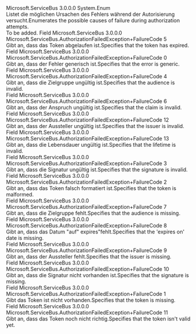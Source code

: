 <Type Name="AuthorizationFailedException+FailureCode" FullName="Microsoft.ServiceBus.AuthorizationFailedException+FailureCode">
  <TypeSignature Language="C#" Value="public enum AuthorizationFailedException.FailureCode" />
  <TypeSignature Language="ILAsm" Value=".class nested public auto ansi sealed AuthorizationFailedException/FailureCode extends System.Enum" />
  <TypeSignature Language="DocId" Value="T:Microsoft.ServiceBus.AuthorizationFailedException.FailureCode" />
  <TypeSignature Language="VB.NET" Value="Public Enum AuthorizationFailedException.FailureCode" />
  <TypeSignature Language="F#" Value="type AuthorizationFailedException.FailureCode = " />
  <AssemblyInfo>
    <AssemblyName>Microsoft.ServiceBus</AssemblyName>
    <AssemblyVersion>3.0.0.0</AssemblyVersion>
  </AssemblyInfo>
  <Base>
    <BaseTypeName>System.Enum</BaseTypeName>
  </Base>
  <Docs>
    <summary><span data-ttu-id="ef68b-101">Listet die möglichen Ursachen des Fehlers während der Autorisierung versucht.</span><span class="sxs-lookup"><span data-stu-id="ef68b-101">Enumerates the possible causes of failure during authorization attempts.</span></span></summary>
    <remarks>To be added.</remarks>
  </Docs>
  <Members>
    <Member MemberName="ExpiredToken">
      <MemberSignature Language="C#" Value="ExpiredToken" />
      <MemberSignature Language="ILAsm" Value=".field public static literal valuetype Microsoft.ServiceBus.AuthorizationFailedException/FailureCode ExpiredToken = int32(5)" />
      <MemberSignature Language="DocId" Value="F:Microsoft.ServiceBus.AuthorizationFailedException.FailureCode.ExpiredToken" />
      <MemberSignature Language="VB.NET" Value="ExpiredToken" />
      <MemberSignature Language="F#" Value="ExpiredToken = 5" Usage="Microsoft.ServiceBus.AuthorizationFailedException.FailureCode.ExpiredToken" />
      <MemberType>Field</MemberType>
      <AssemblyInfo>
        <AssemblyName>Microsoft.ServiceBus</AssemblyName>
        <AssemblyVersion>3.0.0.0</AssemblyVersion>
      </AssemblyInfo>
      <ReturnValue>
        <ReturnType>Microsoft.ServiceBus.AuthorizationFailedException+FailureCode</ReturnType>
      </ReturnValue>
      <MemberValue>5</MemberValue>
      <Docs>
        <summary><span data-ttu-id="ef68b-102">Gibt an, dass das Token abgelaufen ist.</span><span class="sxs-lookup"><span data-stu-id="ef68b-102">Specifies that the token has expired.</span></span></summary>
      </Docs>
    </Member>
    <Member MemberName="Generic">
      <MemberSignature Language="C#" Value="Generic" />
      <MemberSignature Language="ILAsm" Value=".field public static literal valuetype Microsoft.ServiceBus.AuthorizationFailedException/FailureCode Generic = int32(0)" />
      <MemberSignature Language="DocId" Value="F:Microsoft.ServiceBus.AuthorizationFailedException.FailureCode.Generic" />
      <MemberSignature Language="VB.NET" Value="Generic" />
      <MemberSignature Language="F#" Value="Generic = 0" Usage="Microsoft.ServiceBus.AuthorizationFailedException.FailureCode.Generic" />
      <MemberType>Field</MemberType>
      <AssemblyInfo>
        <AssemblyName>Microsoft.ServiceBus</AssemblyName>
        <AssemblyVersion>3.0.0.0</AssemblyVersion>
      </AssemblyInfo>
      <ReturnValue>
        <ReturnType>Microsoft.ServiceBus.AuthorizationFailedException+FailureCode</ReturnType>
      </ReturnValue>
      <MemberValue>0</MemberValue>
      <Docs>
        <summary><span data-ttu-id="ef68b-103">Gibt an, dass der Fehler generisch ist.</span><span class="sxs-lookup"><span data-stu-id="ef68b-103">Specifies that the error is generic.</span></span></summary>
      </Docs>
    </Member>
    <Member MemberName="InvalidAudience">
      <MemberSignature Language="C#" Value="InvalidAudience" />
      <MemberSignature Language="ILAsm" Value=".field public static literal valuetype Microsoft.ServiceBus.AuthorizationFailedException/FailureCode InvalidAudience = int32(4)" />
      <MemberSignature Language="DocId" Value="F:Microsoft.ServiceBus.AuthorizationFailedException.FailureCode.InvalidAudience" />
      <MemberSignature Language="VB.NET" Value="InvalidAudience" />
      <MemberSignature Language="F#" Value="InvalidAudience = 4" Usage="Microsoft.ServiceBus.AuthorizationFailedException.FailureCode.InvalidAudience" />
      <MemberType>Field</MemberType>
      <AssemblyInfo>
        <AssemblyName>Microsoft.ServiceBus</AssemblyName>
        <AssemblyVersion>3.0.0.0</AssemblyVersion>
      </AssemblyInfo>
      <ReturnValue>
        <ReturnType>Microsoft.ServiceBus.AuthorizationFailedException+FailureCode</ReturnType>
      </ReturnValue>
      <MemberValue>4</MemberValue>
      <Docs>
        <summary><span data-ttu-id="ef68b-104">Gibt an, dass die Zielgruppe ungültig ist.</span><span class="sxs-lookup"><span data-stu-id="ef68b-104">Specifies that the audience is invalid.</span></span></summary>
      </Docs>
    </Member>
    <Member MemberName="InvalidClaim">
      <MemberSignature Language="C#" Value="InvalidClaim" />
      <MemberSignature Language="ILAsm" Value=".field public static literal valuetype Microsoft.ServiceBus.AuthorizationFailedException/FailureCode InvalidClaim = int32(6)" />
      <MemberSignature Language="DocId" Value="F:Microsoft.ServiceBus.AuthorizationFailedException.FailureCode.InvalidClaim" />
      <MemberSignature Language="VB.NET" Value="InvalidClaim" />
      <MemberSignature Language="F#" Value="InvalidClaim = 6" Usage="Microsoft.ServiceBus.AuthorizationFailedException.FailureCode.InvalidClaim" />
      <MemberType>Field</MemberType>
      <AssemblyInfo>
        <AssemblyName>Microsoft.ServiceBus</AssemblyName>
        <AssemblyVersion>3.0.0.0</AssemblyVersion>
      </AssemblyInfo>
      <ReturnValue>
        <ReturnType>Microsoft.ServiceBus.AuthorizationFailedException+FailureCode</ReturnType>
      </ReturnValue>
      <MemberValue>6</MemberValue>
      <Docs>
        <summary><span data-ttu-id="ef68b-105">Gibt an, dass der Anspruch ungültig ist.</span><span class="sxs-lookup"><span data-stu-id="ef68b-105">Specifies that the claim is invalid.</span></span></summary>
      </Docs>
    </Member>
    <Member MemberName="InvalidIssuer">
      <MemberSignature Language="C#" Value="InvalidIssuer" />
      <MemberSignature Language="ILAsm" Value=".field public static literal valuetype Microsoft.ServiceBus.AuthorizationFailedException/FailureCode InvalidIssuer = int32(12)" />
      <MemberSignature Language="DocId" Value="F:Microsoft.ServiceBus.AuthorizationFailedException.FailureCode.InvalidIssuer" />
      <MemberSignature Language="VB.NET" Value="InvalidIssuer" />
      <MemberSignature Language="F#" Value="InvalidIssuer = 12" Usage="Microsoft.ServiceBus.AuthorizationFailedException.FailureCode.InvalidIssuer" />
      <MemberType>Field</MemberType>
      <AssemblyInfo>
        <AssemblyName>Microsoft.ServiceBus</AssemblyName>
        <AssemblyVersion>3.0.0.0</AssemblyVersion>
      </AssemblyInfo>
      <ReturnValue>
        <ReturnType>Microsoft.ServiceBus.AuthorizationFailedException+FailureCode</ReturnType>
      </ReturnValue>
      <MemberValue>12</MemberValue>
      <Docs>
        <summary><span data-ttu-id="ef68b-106">Gibt an, dass der Aussteller ungültig ist.</span><span class="sxs-lookup"><span data-stu-id="ef68b-106">Specifies that the issuer is invalid.</span></span></summary>
      </Docs>
    </Member>
    <Member MemberName="InvalidLifetime">
      <MemberSignature Language="C#" Value="InvalidLifetime" />
      <MemberSignature Language="ILAsm" Value=".field public static literal valuetype Microsoft.ServiceBus.AuthorizationFailedException/FailureCode InvalidLifetime = int32(13)" />
      <MemberSignature Language="DocId" Value="F:Microsoft.ServiceBus.AuthorizationFailedException.FailureCode.InvalidLifetime" />
      <MemberSignature Language="VB.NET" Value="InvalidLifetime" />
      <MemberSignature Language="F#" Value="InvalidLifetime = 13" Usage="Microsoft.ServiceBus.AuthorizationFailedException.FailureCode.InvalidLifetime" />
      <MemberType>Field</MemberType>
      <AssemblyInfo>
        <AssemblyName>Microsoft.ServiceBus</AssemblyName>
        <AssemblyVersion>3.0.0.0</AssemblyVersion>
      </AssemblyInfo>
      <ReturnValue>
        <ReturnType>Microsoft.ServiceBus.AuthorizationFailedException+FailureCode</ReturnType>
      </ReturnValue>
      <MemberValue>13</MemberValue>
      <Docs>
        <summary><span data-ttu-id="ef68b-107">Gibt an, dass die Lebensdauer ungültig ist.</span><span class="sxs-lookup"><span data-stu-id="ef68b-107">Specifies that the lifetime is invalid.</span></span></summary>
      </Docs>
    </Member>
    <Member MemberName="InvalidSignature">
      <MemberSignature Language="C#" Value="InvalidSignature" />
      <MemberSignature Language="ILAsm" Value=".field public static literal valuetype Microsoft.ServiceBus.AuthorizationFailedException/FailureCode InvalidSignature = int32(3)" />
      <MemberSignature Language="DocId" Value="F:Microsoft.ServiceBus.AuthorizationFailedException.FailureCode.InvalidSignature" />
      <MemberSignature Language="VB.NET" Value="InvalidSignature" />
      <MemberSignature Language="F#" Value="InvalidSignature = 3" Usage="Microsoft.ServiceBus.AuthorizationFailedException.FailureCode.InvalidSignature" />
      <MemberType>Field</MemberType>
      <AssemblyInfo>
        <AssemblyName>Microsoft.ServiceBus</AssemblyName>
        <AssemblyVersion>3.0.0.0</AssemblyVersion>
      </AssemblyInfo>
      <ReturnValue>
        <ReturnType>Microsoft.ServiceBus.AuthorizationFailedException+FailureCode</ReturnType>
      </ReturnValue>
      <MemberValue>3</MemberValue>
      <Docs>
        <summary><span data-ttu-id="ef68b-108">Gibt an, dass die Signatur ungültig ist.</span><span class="sxs-lookup"><span data-stu-id="ef68b-108">Specifies that the signature is invalid.</span></span></summary>
      </Docs>
    </Member>
    <Member MemberName="MalformedToken">
      <MemberSignature Language="C#" Value="MalformedToken" />
      <MemberSignature Language="ILAsm" Value=".field public static literal valuetype Microsoft.ServiceBus.AuthorizationFailedException/FailureCode MalformedToken = int32(2)" />
      <MemberSignature Language="DocId" Value="F:Microsoft.ServiceBus.AuthorizationFailedException.FailureCode.MalformedToken" />
      <MemberSignature Language="VB.NET" Value="MalformedToken" />
      <MemberSignature Language="F#" Value="MalformedToken = 2" Usage="Microsoft.ServiceBus.AuthorizationFailedException.FailureCode.MalformedToken" />
      <MemberType>Field</MemberType>
      <AssemblyInfo>
        <AssemblyName>Microsoft.ServiceBus</AssemblyName>
        <AssemblyVersion>3.0.0.0</AssemblyVersion>
      </AssemblyInfo>
      <ReturnValue>
        <ReturnType>Microsoft.ServiceBus.AuthorizationFailedException+FailureCode</ReturnType>
      </ReturnValue>
      <MemberValue>2</MemberValue>
      <Docs>
        <summary><span data-ttu-id="ef68b-109">Gibt an, dass das Token falsch formatiert ist.</span><span class="sxs-lookup"><span data-stu-id="ef68b-109">Specifies that the token is malformed.</span></span></summary>
      </Docs>
    </Member>
    <Member MemberName="MissingAudience">
      <MemberSignature Language="C#" Value="MissingAudience" />
      <MemberSignature Language="ILAsm" Value=".field public static literal valuetype Microsoft.ServiceBus.AuthorizationFailedException/FailureCode MissingAudience = int32(7)" />
      <MemberSignature Language="DocId" Value="F:Microsoft.ServiceBus.AuthorizationFailedException.FailureCode.MissingAudience" />
      <MemberSignature Language="VB.NET" Value="MissingAudience" />
      <MemberSignature Language="F#" Value="MissingAudience = 7" Usage="Microsoft.ServiceBus.AuthorizationFailedException.FailureCode.MissingAudience" />
      <MemberType>Field</MemberType>
      <AssemblyInfo>
        <AssemblyName>Microsoft.ServiceBus</AssemblyName>
        <AssemblyVersion>3.0.0.0</AssemblyVersion>
      </AssemblyInfo>
      <ReturnValue>
        <ReturnType>Microsoft.ServiceBus.AuthorizationFailedException+FailureCode</ReturnType>
      </ReturnValue>
      <MemberValue>7</MemberValue>
      <Docs>
        <summary><span data-ttu-id="ef68b-110">Gibt an, dass die Zielgruppe fehlt.</span><span class="sxs-lookup"><span data-stu-id="ef68b-110">Specifies that the audience is missing.</span></span></summary>
      </Docs>
    </Member>
    <Member MemberName="MissingExpiresOn">
      <MemberSignature Language="C#" Value="MissingExpiresOn" />
      <MemberSignature Language="ILAsm" Value=".field public static literal valuetype Microsoft.ServiceBus.AuthorizationFailedException/FailureCode MissingExpiresOn = int32(8)" />
      <MemberSignature Language="DocId" Value="F:Microsoft.ServiceBus.AuthorizationFailedException.FailureCode.MissingExpiresOn" />
      <MemberSignature Language="VB.NET" Value="MissingExpiresOn" />
      <MemberSignature Language="F#" Value="MissingExpiresOn = 8" Usage="Microsoft.ServiceBus.AuthorizationFailedException.FailureCode.MissingExpiresOn" />
      <MemberType>Field</MemberType>
      <AssemblyInfo>
        <AssemblyName>Microsoft.ServiceBus</AssemblyName>
        <AssemblyVersion>3.0.0.0</AssemblyVersion>
      </AssemblyInfo>
      <ReturnValue>
        <ReturnType>Microsoft.ServiceBus.AuthorizationFailedException+FailureCode</ReturnType>
      </ReturnValue>
      <MemberValue>8</MemberValue>
      <Docs>
        <summary><span data-ttu-id="ef68b-111">Gibt an, dass das Datum "auf" expires"fehlt.</span><span class="sxs-lookup"><span data-stu-id="ef68b-111">Specifies that the 'expires on' date is missing.</span></span></summary>
      </Docs>
    </Member>
    <Member MemberName="MissingIssuer">
      <MemberSignature Language="C#" Value="MissingIssuer" />
      <MemberSignature Language="ILAsm" Value=".field public static literal valuetype Microsoft.ServiceBus.AuthorizationFailedException/FailureCode MissingIssuer = int32(9)" />
      <MemberSignature Language="DocId" Value="F:Microsoft.ServiceBus.AuthorizationFailedException.FailureCode.MissingIssuer" />
      <MemberSignature Language="VB.NET" Value="MissingIssuer" />
      <MemberSignature Language="F#" Value="MissingIssuer = 9" Usage="Microsoft.ServiceBus.AuthorizationFailedException.FailureCode.MissingIssuer" />
      <MemberType>Field</MemberType>
      <AssemblyInfo>
        <AssemblyName>Microsoft.ServiceBus</AssemblyName>
        <AssemblyVersion>3.0.0.0</AssemblyVersion>
      </AssemblyInfo>
      <ReturnValue>
        <ReturnType>Microsoft.ServiceBus.AuthorizationFailedException+FailureCode</ReturnType>
      </ReturnValue>
      <MemberValue>9</MemberValue>
      <Docs>
        <summary><span data-ttu-id="ef68b-112">Gibt an, dass der Aussteller fehlt.</span><span class="sxs-lookup"><span data-stu-id="ef68b-112">Specifies that the issuer is missing.</span></span></summary>
      </Docs>
    </Member>
    <Member MemberName="MissingSignature">
      <MemberSignature Language="C#" Value="MissingSignature" />
      <MemberSignature Language="ILAsm" Value=".field public static literal valuetype Microsoft.ServiceBus.AuthorizationFailedException/FailureCode MissingSignature = int32(10)" />
      <MemberSignature Language="DocId" Value="F:Microsoft.ServiceBus.AuthorizationFailedException.FailureCode.MissingSignature" />
      <MemberSignature Language="VB.NET" Value="MissingSignature" />
      <MemberSignature Language="F#" Value="MissingSignature = 10" Usage="Microsoft.ServiceBus.AuthorizationFailedException.FailureCode.MissingSignature" />
      <MemberType>Field</MemberType>
      <AssemblyInfo>
        <AssemblyName>Microsoft.ServiceBus</AssemblyName>
        <AssemblyVersion>3.0.0.0</AssemblyVersion>
      </AssemblyInfo>
      <ReturnValue>
        <ReturnType>Microsoft.ServiceBus.AuthorizationFailedException+FailureCode</ReturnType>
      </ReturnValue>
      <MemberValue>10</MemberValue>
      <Docs>
        <summary><span data-ttu-id="ef68b-113">Gibt an, dass die Signatur nicht vorhanden ist.</span><span class="sxs-lookup"><span data-stu-id="ef68b-113">Specifies that the signature is missing.</span></span></summary>
      </Docs>
    </Member>
    <Member MemberName="MissingToken">
      <MemberSignature Language="C#" Value="MissingToken" />
      <MemberSignature Language="ILAsm" Value=".field public static literal valuetype Microsoft.ServiceBus.AuthorizationFailedException/FailureCode MissingToken = int32(1)" />
      <MemberSignature Language="DocId" Value="F:Microsoft.ServiceBus.AuthorizationFailedException.FailureCode.MissingToken" />
      <MemberSignature Language="VB.NET" Value="MissingToken" />
      <MemberSignature Language="F#" Value="MissingToken = 1" Usage="Microsoft.ServiceBus.AuthorizationFailedException.FailureCode.MissingToken" />
      <MemberType>Field</MemberType>
      <AssemblyInfo>
        <AssemblyName>Microsoft.ServiceBus</AssemblyName>
        <AssemblyVersion>3.0.0.0</AssemblyVersion>
      </AssemblyInfo>
      <ReturnValue>
        <ReturnType>Microsoft.ServiceBus.AuthorizationFailedException+FailureCode</ReturnType>
      </ReturnValue>
      <MemberValue>1</MemberValue>
      <Docs>
        <summary><span data-ttu-id="ef68b-114">Gibt das Token ist nicht vorhanden.</span><span class="sxs-lookup"><span data-stu-id="ef68b-114">Specifies that the token is missing.</span></span></summary>
      </Docs>
    </Member>
    <Member MemberName="NotValidYet">
      <MemberSignature Language="C#" Value="NotValidYet" />
      <MemberSignature Language="ILAsm" Value=".field public static literal valuetype Microsoft.ServiceBus.AuthorizationFailedException/FailureCode NotValidYet = int32(11)" />
      <MemberSignature Language="DocId" Value="F:Microsoft.ServiceBus.AuthorizationFailedException.FailureCode.NotValidYet" />
      <MemberSignature Language="VB.NET" Value="NotValidYet" />
      <MemberSignature Language="F#" Value="NotValidYet = 11" Usage="Microsoft.ServiceBus.AuthorizationFailedException.FailureCode.NotValidYet" />
      <MemberType>Field</MemberType>
      <AssemblyInfo>
        <AssemblyName>Microsoft.ServiceBus</AssemblyName>
        <AssemblyVersion>3.0.0.0</AssemblyVersion>
      </AssemblyInfo>
      <ReturnValue>
        <ReturnType>Microsoft.ServiceBus.AuthorizationFailedException+FailureCode</ReturnType>
      </ReturnValue>
      <MemberValue>11</MemberValue>
      <Docs>
        <summary><span data-ttu-id="ef68b-115">Gibt an, dass das Token noch nicht richtig.</span><span class="sxs-lookup"><span data-stu-id="ef68b-115">Specifies that the token isn't valid yet.</span></span></summary>
      </Docs>
    </Member>
  </Members>
</Type>